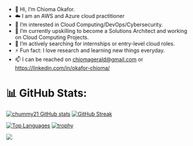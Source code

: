 - 👋 Hi, I’m Chioma Okafor. 
- ☁️ I am an AWS and Azure cloud practitioner
- 👀 I’m interested in Cloud Computing/DevOps/Cybersecurity.
- 🌱 I’m currently upskilling to become a Solutions Architect and working on Cloud Computing Projects.
- 💞️ I’m actively searching for internships or entry-level cloud roles. 
- ⚡ Fun fact: I love research and learning new things everyday. 
- 📫 I can be reached on chiomagerald@gmail.com 
or
https://linkedin.com/in/okafor-chioma/

# 📊 GitHub Stats:
[![chummy21 GitHub stats](https://github-readme-stats.vercel.app/api?username=chummy21&show_icons=true&theme=radical)](https://github.com/chummy21/github-readme-stats)
[![GitHub Streak](https://github-readme-streak-stats.herokuapp.com?user=chummy21&theme=nightowl)](https://git.io/streak-stats)


[![Top Languages](https://github-readme-stats.vercel.app/api/top-langs/?username=chummy21&layout=compact&langs_count=6&title_color=ff69b4&text_color=ffffff&bg_color=000000)](https://github.com/chummy21/)
[![trophy](https://github-profile-trophy.vercel.app/?username=chummy21&theme=dracula&row=1&no-frame=true)](https://github.com/ryo-ma/github-profile-trophy)

![](https://komarev.com/ghpvc/?username=chummy21&color=blueviolet&style=plastic)
<!---
Chummy21/Chummy21 is a ✨ special ✨ repository because its `README.md` (this file) appears on your GitHub profile.
You can click the Preview link to take a look at your changes.
--->
